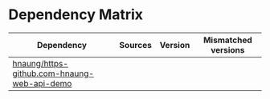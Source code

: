 # Dependency Matrix

Dependency | Sources | Version | Mismatched versions
---------- | ------- | ------- | -------------------
[hnaung/https-github.com-hnaung-web-api-demo](https://github.com/hnaung/https-github.com-hnaung-web-api-demo.git) |  | []() | 
